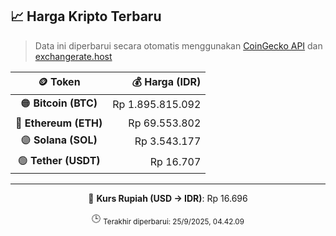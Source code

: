 

<!-- HARGA_KRIPTO -->
## 📈 Harga Kripto Terbaru

> Data ini diperbarui secara otomatis menggunakan [CoinGecko API](https://www.coingecko.com/) dan [exchangerate.host](https://exchangerate.host/)

<div align="center">

| 🪙 Token | 💰 Harga (IDR) |
|:------:|---------------:|
| 🟠 **Bitcoin (BTC)**   | Rp 1.895.815.092 |
| 🔵 **Ethereum (ETH)**  | Rp 69.553.802 |
| 🟣 **Solana (SOL)**    | Rp 3.543.177 |
| 🟢 **Tether (USDT)**   | Rp 16.707 |

---

💱 **Kurs Rupiah (USD → IDR)**: Rp 16.696

🕒 <sub>Terakhir diperbarui: 25/9/2025, 04.42.09</sub>

</div>
<!-- /HARGA_KRIPTO -->